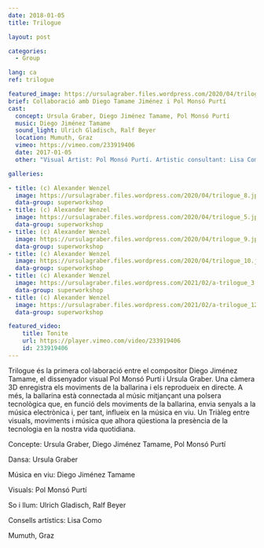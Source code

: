 ```yaml
---
date: 2018-01-05
title: Trilogue

layout: post

categories:
  - Group

lang: ca
ref: trilogue

featured_image: https://ursulagraber.files.wordpress.com/2020/04/trilogue_8.jpg?w=500&fit=crop
brief: Collaboració amb Diego Tamame Jiménez i Pol Monsó Purtí
cast:
  concept: Ursula Graber, Diego Jiménez Tamame, Pol Monsó Purtí
  music: Diego Jiménez Tamame
  sound_light: Ulrich Gladisch, Ralf Beyer
  location: Mumuth, Graz
  vimeo: https://vimeo.com/233919406
  date: 2017-01-05
  other: "Visual Artist: Pol Monsó Purtí. Artistic consultant: Lisa Como"

galleries:

- title: (c) Alexander Wenzel
  image: https://ursulagraber.files.wordpress.com/2020/04/trilogue_8.jpg
  data-group: superworkshop
- title: (c) Alexander Wenzel
  image: https://ursulagraber.files.wordpress.com/2020/04/trilogue_5.jpg
  data-group: superworkshop
- title: (c) Alexander Wenzel
  image: https://ursulagraber.files.wordpress.com/2020/04/trilogue_9.jpg
  data-group: superworkshop
- title: (c) Alexander Wenzel
  image: https://ursulagraber.files.wordpress.com/2020/04/trilogue_10.jpg
  data-group: superworkshop
- title: (c) Alexander Wenzel
  image: https://ursulagraber.files.wordpress.com/2021/02/a-trilogue_3.png
  data-group: superworkshop
- title: (c) Alexander Wenzel
  image: https://ursulagraber.files.wordpress.com/2021/02/a-trilogue_12.jpg
  data-group: superworkshop

featured_video:
    title: Tonite
    url: https://player.vimeo.com/video/233919406
    id: 233919406
---
```


Trilogue és la primera col·laboració entre el compositor Diego Jiménez Tamame, el dissenyador visual Pol Monsó Purtí i Ursula Graber. Una càmera 3D enregistra els moviments de la ballarina i els reprodueix en directe. A més, la ballarina està connectada al músic mitjançant una polsera tecnològica que, en funció dels moviments de la ballarina, envia senyals a la música electrònica i, per tant, influeix en la música en viu. Un Triàleg entre visuals, moviments i música que alhora qüestiona la presència de la tecnologia en la nostra vida quotidiana.

<!--plop-->

Concepte: Ursula Graber, Diego Jiménez Tamame, Pol Monsó Purtí

Dansa: Ursula Graber

Música en viu: Diego Jiménez Tamame

Visuals: Pol Monsó Purtí

So i llum: Ulrich Gladisch, Ralf Beyer

Consells artístics: Lisa Como

Mumuth, Graz

<!--[![Trilogue](https://i.vimeocdn.com/video/740540727_640.jpg)](https://player.vimeo.com/video/233919406)-->
